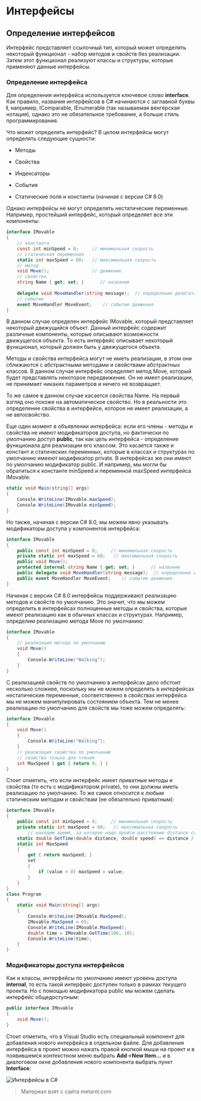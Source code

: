# Интерфейсы

## Определение интерфейсов

Интерфейс представляет ссылочный тип, который может определять некоторый функционал - набор методов и свойств без реализации. Затем этот функционал реализуют классы и структуры, которые применяют данные интерфейсы.

### Определение интерфейса

Для определения интерфейса используется ключевое слово **interface**. Как правило, названия интерфейсов в C# начинаются с заглавной буквы **I**, например, IComparable, IEnumerable (так называемая венгерская нотация), однако это не обязательное требование, а больше стиль программирования.

Что может определять интерфейс? В целом интерфейсы могут определять следующие сущности:

- Методы

- Свойства

- Индексаторы

- События

- Статические поля и константы (начиная с версии C# 8.0)

Однако интерфейсы не могут определять нестатические переменные. Например, простейший интерфейс, который определяет все эти компоненты:

```cs
interface IMovable
{
    // константа
    const int minSpeed = 0;     // минимальная скорость
    // статическая переменная
    static int maxSpeed = 60;   // максимальная скорость
    // метод
    void Move();                // движение
    // свойство
    string Name { get; set; }      // название
    
    delegate void MoveHandler(string message);  // определение делегата для события
    // событие
    event MoveHandler MoveEvent;    // событие движения
}
```

В данном случае определен интерфейс IMovable, который представляет некоторый движущийся объект. Данный интерфейс содержит различные компоненты, которые описывают возможности движущегося объекта. То есть интерфейс описывает некоторый функционал, который должен быть у движущегося объекта.

Методы и свойства интерфейса могут не иметь реализации, в этом они сближаются с абстрактными методами и свойствами абстрактных классов. В данном случае интерфейс определяет метод Move, который будет представлять некоторое передвижение. Он не имеет реализации, не принимает никаких параметров и ничего не возвращает.

То же самое в данном случае касается свойства Name. На первый взгляд оно похоже на автоматическое свойство. Но в реальности это определение свойства в интерфейсе, которое не имеет реализации, а не автосвойство.

Еще один момент в объявлении интерфейса: если его члены - методы и свойства не имеют модификаторов доступа, но фактически по умолчанию доступ **public**, так как цель интерфейса - определение функционала для реализации его классом. Это касается также и констант и статических переменных, которые в классах и структурах по умолчанию имееют модификатор private. В интерфейсах же они имеют по умолчанию модификатор public. И например, мы могли бы обратиться к константе minSpeed и переменной maxSpeed интерфейса IMovable:

```cs
static void Main(string[] args)
{
    Console.WriteLine(IMovable.maxSpeed);
    Console.WriteLine(IMovable.minSpeed);
}
```

Но также, начиная с версии C# 8.0, мы можем явно указывать модификаторы доступа у компонентов интерфейса:

```cs
interface IMovable
{
    public const int minSpeed = 0;     // минимальная скорость
    private static int maxSpeed = 60;   // максимальная скорость
    public void Move();
    protected internal string Name { get; set; }      // название
    public delegate void MoveHandler(string message);  // определение делегата для события
    public event MoveHandler MoveEvent;    // событие движения
}
```

Начиная с версии C# 8.0 интерфейсы поддерживают реализацию методов и свойств по умолчанию. Это значит, что мы можем определить в интерфейсах полноценные методы и свойства, которые имеют реализацию как в обычных классах и структурах. Например, определим реализацию метода Move по умолчанию:

```cs
interface IMovable
{
    // реализация метода по умолчанию
    void Move()
    {
        Console.WriteLine("Walking");
    }
}
```

С реализацией свойств по умолчанию в интерфейсах дело обстоит несколько сложнее, поскольку мы не можем определять в интерфейсах нестатические переменные, соответственно в свойствах интерфейса мы не можем манипулировать состоянием объекта. Тем не менее реализацию по умолчанию для свойств мы тоже можем определять:

```cs
interface IMovable
{
    void Move()
    {
        Console.WriteLine("Walking");
    }
    // реализация свойства по умолчанию
    // свойство только для чтения
    int MaxSpeed { get { return 0; } }
}
```

Стоит отметить, что если интерфейс имеет приватные методы и свойства (то есть с модификатором private), то они должны иметь реализацию по умолчанию. То же самое относится к любым статическим методам и свойствам (не обязательно приватным):

```cs
interface IMovable
{
    public const int minSpeed = 0;     // минимальная скорость
    private static int maxSpeed = 60;   // максимальная скорость
        // находим время, за которое надо пройти расстояние distance со скоростью speed
    static double GetTime(double distance, double speed) => distance / speed;
    static int MaxSpeed
    {
        get { return maxSpeed; }
        set
        {
            if (value > 0) maxSpeed = value;
        }
    }
}
class Program
{
    static void Main(string[] args)
    {
        Console.WriteLine(IMovable.MaxSpeed);
        IMovable.MaxSpeed = 65;
        Console.WriteLine(IMovable.MaxSpeed);
        double time = IMovable.GetTime(100, 10);
        Console.WriteLine(time);
    }
}
```

### Модификаторы доступа интерфейсов

Как и классы, интерфейсы по умолчанию имеют уровень доступа **internal**, то есть такой интерфейс доступен только в рамках текущего проекта. Но с помощью модификатора public мы можем сделать интерфейс общедоступным:

```cs
public interface IMovable
{
    void Move();
}
```

Стоит отметить, что в Visual Studio есть специальный компонент для добавления нового интерфейса в отдельном файле. Для добавления интерфейса в проект можно нажать правой кнопкой мыши на проект и в появившемся контекстном меню выбрать **Add**->**New Item...** и в диалоговом окне добавления нового компонента выбрать пункт **Interface**:

![Интерфейсы в C#](https://metanit.com/sharp/tutorial/./pics/3.2.png)


> Материал взят с сайта metanit.com